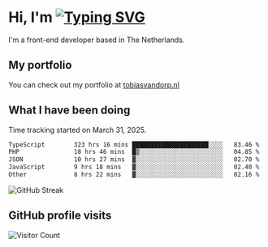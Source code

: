 # Hi, I'm [![Typing SVG](https://readme-typing-svg.demolab.com?font=Fira+Code&pause=1000&width=435&lines=tobiasvdorp)](https://git.io/typing-svg)

I'm a front-end developer based in The Netherlands.

## My portfolio

You can check out my portfolio at [tobiasvandorp.nl](https://www.tobiasvandorp.nl/)

## What I have been doing

Time tracking started on March 31, 2025.

<!--START_SECTION:waka-->

```txt
TypeScript        323 hrs 16 mins █████████████████████░░░░   83.46 %
PHP               18 hrs 46 mins  █▒░░░░░░░░░░░░░░░░░░░░░░░   04.85 %
JSON              10 hrs 27 mins  ▓░░░░░░░░░░░░░░░░░░░░░░░░   02.70 %
JavaScript        9 hrs 18 mins   ▓░░░░░░░░░░░░░░░░░░░░░░░░   02.40 %
Other             8 hrs 22 mins   ▓░░░░░░░░░░░░░░░░░░░░░░░░   02.16 %
```

<!--END_SECTION:waka-->

![GitHub Streak](https://streak-stats.demolab.com?user=tobiasvdorp&theme=dark&hide_border=true&mode=weekly&background=36%2C6400A6%2C000000)

## GitHub profile visits

![Visitor Count](https://profile-counter.glitch.me/tobiasvdorp/count.svg)
